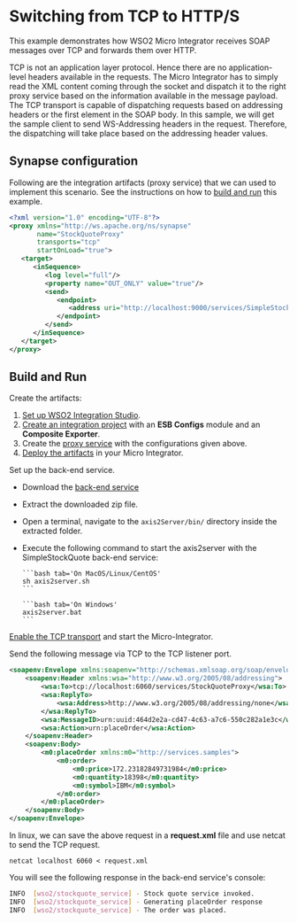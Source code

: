 # Switching from TCP to HTTP/S

This example demonstrates how WSO2 Micro Integrator receives SOAP messages over TCP and forwards them over HTTP.

TCP is not an application layer protocol. Hence there are no application-level headers available in the requests. The Micro Integrator has to simply read the XML content coming through the socket and dispatch it to the right proxy service based on the information available in the message payload. The TCP transport is capable of dispatching requests based on addressing headers or the first element in the SOAP body. In this sample, we will get the sample client to send WS-Addressing headers in the request. Therefore, the dispatching will take place based on the addressing header values.

## Synapse configuration

Following are the integration artifacts (proxy service) that we can used to implement this scenario. See the instructions on how to [build and run](#build-and-run) this example.

```xml
<?xml version="1.0" encoding="UTF-8"?>
<proxy xmlns="http://ws.apache.org/ns/synapse"
       name="StockQuoteProxy"
       transports="tcp"
       startOnLoad="true">
   <target>
      <inSequence>
         <log level="full"/>
         <property name="OUT_ONLY" value="true"/>
         <send>
            <endpoint>
               <address uri="http://localhost:9000/services/SimpleStockQuoteService"/>
            </endpoint>
         </send>
      </inSequence>
   </target>
</proxy>
```
## Build and Run

Create the artifacts:

1. [Set up WSO2 Integration Studio](../../../../develop/installing-WSO2-Integration-Studio).
2. [Create an integration project](../../../../develop/create-integration-project) with an <b>ESB Configs</b> module and an <b>Composite Exporter</b>.
3. Create the [proxy service](../../../../develop/creating-artifacts/creating-a-proxy-service) with the configurations given above.
4. [Deploy the artifacts](../../../../develop/deploy-artifacts) in your Micro Integrator.

Set up the back-end service.

* Download the [back-end service](
https://github.com/wso2-docs/WSO2_EI/blob/master/Back-End-Service/axis2Server.zip)
* Extract the downloaded zip file.
* Open a terminal, navigate to the `axis2Server/bin/` directory inside the extracted folder.
* Execute the following command to start the axis2server with the SimpleStockQuote back-end service:
   
      ```bash tab='On MacOS/Linux/CentOS'
      sh axis2server.sh
      ```
          
      ```bash tab='On Windows'
      axis2server.bat
      ```

[Enable the TCP transport](../../../../setup/transport_configurations/configuring-transports/#configuring-the-tcp-transport) and start the Micro-Integrator.

Send the following message via TCP to the TCP listener port.
```xml
<soapenv:Envelope xmlns:soapenv="http://schemas.xmlsoap.org/soap/envelope/">
    <soapenv:Header xmlns:wsa="http://www.w3.org/2005/08/addressing">
        <wsa:To>tcp://localhost:6060/services/StockQuoteProxy</wsa:To>
        <wsa:ReplyTo>
            <wsa:Address>http://www.w3.org/2005/08/addressing/none</wsa:Address>
        </wsa:ReplyTo>
        <wsa:MessageID>urn:uuid:464d2e2a-cd47-4c63-a7c6-550c282a1e3c</wsa:MessageID>
        <wsa:Action>urn:placeOrder</wsa:Action>
    </soapenv:Header>
    <soapenv:Body>
        <m0:placeOrder xmlns:m0="http://services.samples">
            <m0:order>
                <m0:price>172.23182849731984</m0:price>
                <m0:quantity>18398</m0:quantity>
                <m0:symbol>IBM</m0:symbol>
            </m0:order>
        </m0:placeOrder>
    </soapenv:Body>
</soapenv:Envelope>
``` 
In linux, we can save the above request in a <strong>request.xml</strong> file and use netcat to send the TCP request. 
```
netcat localhost 6060 < request.xml
```

You will see the following response in the back-end service's console:

```bash
INFO  [wso2/stockquote_service] - Stock quote service invoked.
INFO  [wso2/stockquote_service] - Generating placeOrder response
INFO  [wso2/stockquote_service] - The order was placed.
```

